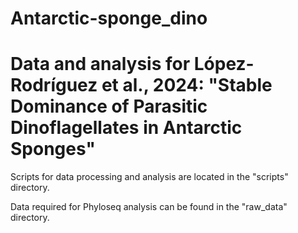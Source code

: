 # Antarctic-sponge_dino
# Data and analysis for López-Rodríguez et al., 2024: "Stable Dominance of Parasitic Dinoflagellates in Antarctic Sponges"
Scripts for data processing and analysis are located in the "scripts" directory.

Data required for Phyloseq analysis can be found in the "raw_data" directory.
